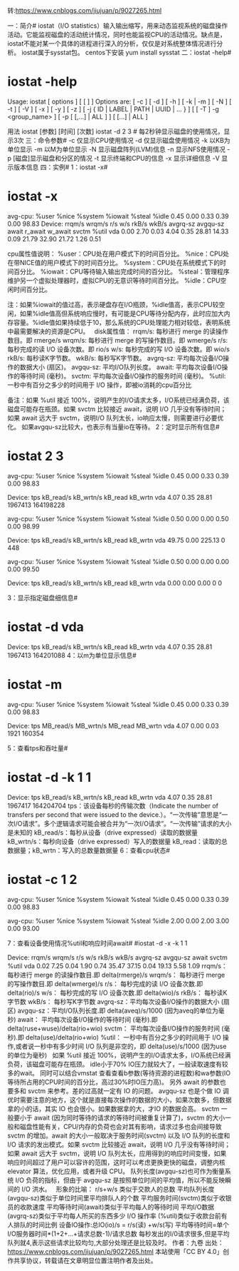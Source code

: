 转:https://www.cnblogs.com/jiujuan/p/9027265.html

一：简介#
iostat（I/O statistics）输入输出缩写，用来动态监视系统的磁盘操作活动。它能监视磁盘的活动统计情况，同时也能监视CPU的活动情况。缺点是，iostat不能对某一个具体的进程进行深入的分析，仅仅是对系统整体情况进行分析。
iostat属于sysstat包。 centos下安装
yum install sysstat
二：iostat -help#

# iostat -help
Usage: iostat [ options ] [ <interval> [ <count> ] ]
Options are:
[ -c ] [ -d ] [ -h ] [ -k | -m ] [ -N ] [ -t ] [ -V ] [ -x ] [ -y ] [ -z ]
[ -j { ID | LABEL | PATH | UUID | ... } ]
[ [ -T ] -g <group_name> ] [ -p [ <device> [,...] | ALL ] ]
[ <device> [...] | ALL ]

用法
iostat [参数] [时间] [次数]
iostat -d 2 3 # 每2秒钟显示磁盘的使用情况，显示3次
三：命令参数#
-c 仅显示CPU使用情况
-d 仅显示磁盘使用情况
-k 以KB为单位显示
-m 以M为单位显示
-N 显示磁盘阵列(LVM)信息
-n 显示NFS使用情况
-p [磁盘]显示磁盘和分区的情况
-t 显示终端和CPU的信息
-x 显示详细信息
-V 显示版本信息
四：实例#
1：iostat -x#

# iostat -x
avg-cpu: %user %nice %system %iowait %steal %idle
0.45 0.00 0.33 0.39 0.00 98.83
Device: rrqm/s wrqm/s r/s w/s rkB/s wkB/s avgrq-sz avgqu-sz await r_await w_await svctm %util
vda 0.00 2.70 0.03 4.04 0.35 28.81 14.33 0.09 21.79 32.90 21.72 1.26 0.51

cpu属性值说明：
%user：CPU处在用户模式下的时间百分比。
%nice：CPU处在带NICE值的用户模式下的时间百分比。
%system：CPU处在系统模式下的时间百分比。
%iowait：CPU等待输入输出完成时间的百分比。
%steal：管理程序维护另一个虚拟处理器时，虚拟CPU的无意识等待时间百分比。
%idle：CPU空闲时间百分比。

注：如果%iowait的值过高，表示硬盘存在I/O瓶颈，%idle值高，表示CPU较空闲，如果%idle值高但系统响应慢时，有可能是CPU等待分配内存，此时应加大内存容量。%idle值如果持续低于10，那么系统的CPU处理能力相对较低，表明系统中最需要解决的资源是CPU。
 
disk属性值：
rrqm/s: 每秒进行 merge 的读操作数目。即 rmerge/s
wrqm/s: 每秒进行 merge 的写操作数目。即 wmerge/s
r/s: 每秒完成的读 I/O 设备次数。即 rio/s
w/s: 每秒完成的写 I/O 设备次数。即 wio/s
rkB/s: 每秒读K字节数。
wkB/s: 每秒写K字节数。
avgrq-sz: 平均每次设备I/O操作的数据大小 (扇区)。
avgqu-sz: 平均I/O队列长度。
await: 平均每次设备I/O操作的等待时间 (毫秒)。
svctm: 平均每次设备I/O操作的服务时间 (毫秒)。
%util: 一秒中有百分之多少的时间用于 I/O 操作，即被io消耗的cpu百分比

备注：如果 %util 接近 100%，说明产生的I/O请求太多，I/O系统已经满负荷，该磁盘可能存在瓶颈。如果 svctm 比较接近 await，说明 I/O 几乎没有等待时间；如果 await 远大于 svctm，说明I/O 队列太长，io响应太慢，则需要进行必要优化。
如果avgqu-sz比较大，也表示有当量io在等待。
2：定时显示所有信息#

# iostat 2 3 
avg-cpu:  %user   %nice %system %iowait  %steal   %idle
           0.45    0.00    0.33    0.39    0.00   98.83

Device:            tps    kB_read/s    kB_wrtn/s    kB_read    kB_wrtn
vda               4.07         0.35        28.81    1967413  164198228

avg-cpu:  %user   %nice %system %iowait  %steal   %idle
           0.50    0.00    0.00    0.50    0.00   98.99

Device:            tps    kB_read/s    kB_wrtn/s    kB_read    kB_wrtn
vda              49.75         0.00       225.13          0        448

avg-cpu:  %user   %nice %system %iowait  %steal   %idle
           0.50    0.00    0.00    0.00    0.00   99.50

Device:            tps    kB_read/s    kB_wrtn/s    kB_read    kB_wrtn
vda               0.00         0.00         0.00          0          0

3：显示指定磁盘细信息#
# iostat -d vda
Device:            tps    kB_read/s    kB_wrtn/s    kB_read    kB_wrtn
vda               4.07         0.35        28.81    1967413  164201088
4：以m为单位显示信息#

# iostat -m
avg-cpu:  %user   %nice %system %iowait  %steal   %idle
           0.45    0.00    0.33    0.39    0.00   98.83

Device:            tps    MB_read/s    MB_wrtn/s    MB_read    MB_wrtn
vda               4.07         0.00         0.03       1921     160354

5：查看tps和吞吐量#
# iostat -d -k 1 1
Device:            tps    kB_read/s    kB_wrtn/s    kB_read    kB_wrtn
vda               4.07         0.35        28.81    1967417  164204704
tps：该设备每秒的传输次数（Indicate the number of transfers per second that were issued to the device.）。“一次传输”意思是“一次I/O请求”。多个逻辑请求可能会被合并为“一次I/O请求”。“一次传输”请求的大小是未知的
kB_read/s：每秒从设备（drive expressed）读取的数据量
kB_wrtn/s：每秒向设备（drive expressed）写入的数据量
kB_read：读取的总数据量；kB_wrtn：写入的总数量数据量
6：查看cpu状态#

#  iostat -c 1 2
avg-cpu:  %user   %nice %system %iowait  %steal   %idle
           0.45    0.00    0.33    0.39    0.00   98.83

avg-cpu:  %user   %nice %system %iowait  %steal   %idle
           2.00    0.00    2.00    3.00    0.00   93.00

7：查看设备使用情况%util和响应时间await#
#iostat -d -x -k 1 1

Device:  rrqm/s   wrqm/s    r/s     w/s    rkB/s  wkB/s  avgrq-sz avgqu-sz  await  svctm  %util
vda       0.02     7.25    0.04    1.90     0.74   35.47  37.15    0.04      19.13   5.58   1.09
rrqm/s： 每秒进行 merge 的读操作数目.即 delta(rmerge)/s
wrqm/s： 每秒进行 merge 的写操作数目.即 delta(wmerge)/s
r/s： 每秒完成的读 I/O 设备次数.即 delta(rio)/s
w/s： 每秒完成的写 I/O 设备次数.即 delta(wio)/s
rkB/s： 每秒读K字节数
wkB/s： 每秒写K字节数
avgrq-sz：平均每次设备I/O操作的数据大小 (扇区)
avgqu-sz：平均I/O队列长度.即 delta(aveq)/s/1000 (因为aveq的单位为毫秒)
await： 平均每次设备I/O操作的等待时间 (毫秒).即 delta(ruse+wuse)/delta(rio+wio)
svctm： 平均每次设备I/O操作的服务时间 (毫秒).即 delta(use)/delta(rio+wio)
%util： 一秒中有百分之多少的时间用于 I/O 操作,或者说一秒中有多少时间 I/O 队列是非空的，即 delta(use)/s/1000 (因为use的单位为毫秒)
 
如果 %util 接近 100%，说明产生的I/O请求太多，I/O系统已经满负荷，该磁盘可能存在瓶颈。 idle小于70% IO压力就较大了，一般读取速度有较多的wait。 同时可以结合vmstat 查看查看b参数(等待资源的进程数)和wa参数(IO等待所占用的CPU时间的百分比，高过30%时IO压力高)。
另外 await 的参数也要多和 svctm 来参考。差的过高就一定有 IO 的问题。
avgqu-sz 也是个做 IO 调优时需要注意的地方，这个就是直接每次操作的数据的大小，如果次数多，但数据拿的小的话，其实 IO 也会很小。如果数据拿的大，才IO 的数据会高。
svctm 一般要小于 await (因为同时等待的请求的等待时间被重复计算了)，svctm 的大小一般和磁盘性能有关，CPU/内存的负荷也会对其有影响，请求过多也会间接导致 svctm 的增加。await 的大小一般取决于服务时间(svctm) 以及 I/O 队列的长度和 I/O 请求的发出模式。如果 svctm 比较接近 await，说明 I/O 几乎没有等待时间；如果 await 远大于 svctm，说明 I/O 队列太长，应用得到的响应时间变慢，如果响应时间超过了用户可以容许的范围，这时可以考虑更换更快的磁盘，调整内核 elevator 算法，优化应用，或者升级 CPU。
队列长度(avgqu-sz)也可作为衡量系统 I/O 负荷的指标，但由于 avgqu-sz 是按照单位时间的平均值，所以不能反映瞬间的 I/O 洪水。
 
形象的比喻：
r/s+w/s 类似于交款人的总数
平均队列长度(avgqu-sz)类似于单位时间里平均排队人的个数
平均服务时间(svctm)类似于收银员的收款速度
平均等待时间(await)类似于平均每人的等待时间
平均I/O数据(avgrq-sz)类似于平均每人所买的东西多少
I/O 操作率 (%util)类似于收款台前有人排队的时间比例
设备IO操作:总IO(io)/s = r/s(读) +w/s(写)
平均等待时间=单个I/O服务器时间*(1+2+...+请求总数-1)/请求总数
每秒发出的I/0请求很多,但是平均队列就4,表示这些请求比较均匀,大部分处理还是比较及时。
作者：九卷
出处：https://www.cnblogs.com/jiujuan/p/9027265.html
本站使用「CC BY 4.0」创作共享协议，转载请在文章明显位置注明作者及出处。